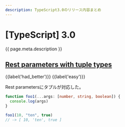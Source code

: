 ```yaml
---
description: TypeScript3.0のリリース内容まとめ
---
```


# [TypeScript] 3.0

{{ page.meta.description }}


## [Rest parameters with tuple types]

[Rest parameters with tuple types]: https://www.typescriptlang.org/docs/handbook/release-notes/typescript-3-0.html#rest-parameters-with-tuple-types

{{label('had_better')}} {{label('easy')}}

Rest parametersにタプルが対応した。

```typescript
function foo1(...args: [number, string, boolean]) {
  console.log(args)
}

foo1(10, "ten", true)
// -> [ 10, 'ten', true ]
```
